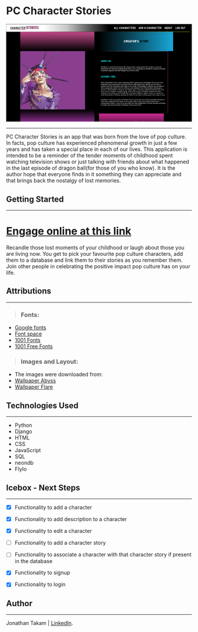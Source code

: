 # PC Character Stories

![PC Character Stories screenshot](./main_app/static/images/app-screenshot.png)

***

PC Character Stories is an app that was born from the love of pop culture. In facts, pop culture has experienced phenomenal growth in just a few years and has taken a special place in each of our lives. This application is intended to be a reminder of the tender moments of childhood spent watching television shows or just talking with friends about what happened in the last episode of dragon ball(for those of you who know). It is the author hope that everyone finds in it something they can appreciate and that brings back the nostalgy of lost memories.

## Getting Started

***

# [Engage online at this link]()

Recandle those lost moments of your childhood or laugh about those you are living now. You get to pick your favourite pop culture characters, add them to a database and link them to their stories as you remember them. Join other people in celebrating the positive impact pop culture has on your life.

## Attributions

***

> ### Fonts:
 - [Google fonts](https://fonts.google.com/)
 - [Font space](https://www.fontspace.com/)
 - [1001 Fonts](https://www.1001fonts.com/)
 - [1001 Free Fonts](https://www.1001freefonts.com/)

> ### Images and Layout:
 - The images were downloaded from:
 - [Wallpaper Abyss](https://wall.alphacoders.com/)
 - [Wallpaper Flare](https://www.wallpaperflare.com/)

## Technologies Used

***

- Python
- Django
- HTML
- CSS
- JavaScript
- SQL
- neondb
- FlyIo

## Icebox - Next Steps

***

- [x] Functionality to add a character
- [x] Functionality to add description to a character
- [x] Functionality to edit a character
- [ ] Functionality to add a character story
- [ ] Functionality to associate a character with that character story if present in the database
- [x] Functionality to signup
- [x] Functionality to login


## Author

***

Jonathan Takam | [LinkedIn](www.linkedin.com/in/takam-jonathan).
